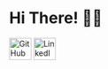 # Hi There! 👋🏼

<p align="left">
  <a href="https://github.com/berilkln">
    <picture>
      <source media="(prefers-color-scheme: dark)" srcset="https://cdn.simpleicons.org/github/white">
      <img alt="GitHub" title="GitHub" height="40" width="40" src="https://cdn.simpleicons.org/github"></picture></a>
  <a href="https://www.linkedin.com/in/berilkartal/">
    <img alt="LinkedIn" title="LinkedIn" height="40" width="40" src="https://cdn.simpleicons.org/linkedin"></a>
</p>
